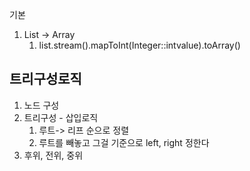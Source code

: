 기본 

1. List -> Array
   1. list.stream().mapToInt(Integer::intvalue).toArray()

## 트리구성로직
1. 노드 구성 
2. 트리구성 - 삽입로직 
   1. 루트-> 리프 순으로 정렬
   2. 루트를 빼놓고 그걸 기준으로 left, right 정한다
3. 후위, 전위, 중위




